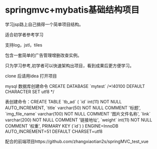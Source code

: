<h1>springmvc+mybatis基础结构项目</h1> 
<p>学习jsp路上自己搞得一个简单项目结构。</p>
<p>适合初学者参考学习</p>
<p>支持log，jstl，tiles</p>
<p>包含一套简单的广告管理增删改查实例。</p>
<p>只为学习参考,初学者可以快速架构出项目，看到成果后更方便学习。</p>
<p>clone 后请用idea 打开项目</p>

<p>mysql 数据库创建命令 CREATE DATABASE `mytest` /*!40100 DEFAULT CHARACTER SET utf8 */</p>
<p>表创建命令：CREATE TABLE `tb_ad` (
  `id` int(11) NOT NULL AUTO_INCREMENT,
  `title` varchar(50) NOT NULL COMMENT '标题',
  `img_file_name` varchar(100) NOT NULL COMMENT '图片文件名称',
  `link` varchar(200) NOT NULL COMMENT '链接地址',
  `weight` int(11) NOT NULL COMMENT '权重',
  PRIMARY KEY (`id`)
) ENGINE=InnoDB AUTO_INCREMENT=51 DEFAULT CHARSET=utf8</p>

<p>配合的前端项目https://github.com/zhangxiaotian2s/springMVC_test_vue</p>
